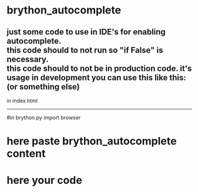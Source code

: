 # brython_autocomplete <br>
just some code to use in IDE's for enabling autocomplete.<br>
this code should to not run so "if False" is necessary.<br>
this code should to not be in production code. it's usage in development<by>
you can use this like this:(or something else)
----
in index.html
<html>
<head>
    <script type="text/javascript" src="brython/brython.js"></script>
</head>
<body onload="brython(1)">
<script type="text/python3" src="brython.py"></script>
</body>
</html>


--- 
#in brython.py
import browser

# here paste brython_autocomplete content

# here your code
